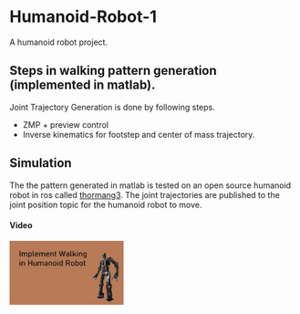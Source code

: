 # Humanoid-Robot-1
A humanoid robot project.

## Steps in walking pattern generation (implemented in matlab).
Joint Trajectory Generation is done by following steps.
- ZMP + preview control
- Inverse kinematics for footstep and center of mass trajectory.

## Simulation
The the pattern generated in matlab is tested on an open source humanoid robot in ros called [thormang3](https://github.com/ROBOTIS-GIT/ROBOTIS-THORMANG-Common). The joint trajectories are published to the joint position topic for the humanoid robot to move.

#### Video
[<img src="ZMP-Preview-Control-Matlab/images/humanoid_thumbnail.jpg" width="200"/>](https://youtu.be/aWzGMDgfyIA "Preview Control Simulation in Gazebo")

